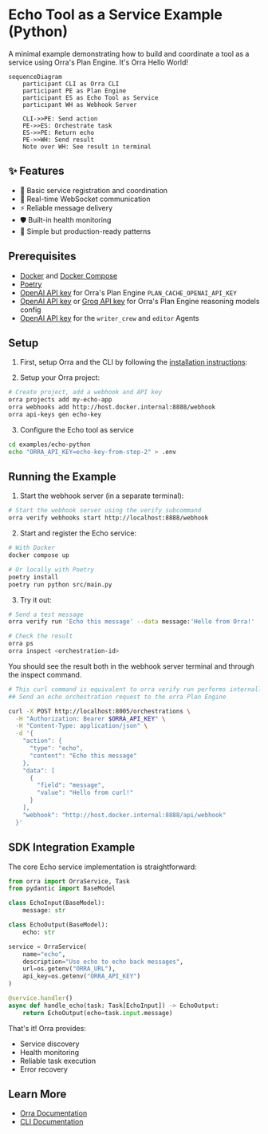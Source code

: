 # Echo Tool as a Service Example (Python)

A minimal example demonstrating how to build and coordinate a tool as a service using Orra's Plan Engine. It's Orra Hello World!

```mermaid
sequenceDiagram
    participant CLI as Orra CLI
    participant PE as Plan Engine
    participant ES as Echo Tool as Service
    participant WH as Webhook Server

    CLI->>PE: Send action
    PE->>ES: Orchestrate task
    ES->>PE: Return echo
    PE->>WH: Send result
    Note over WH: See result in terminal
```

## ✨ Features

- 🔄 Basic service registration and coordination
- 📡 Real-time WebSocket communication
- ⚡ Reliable message delivery
- 🛡️ Built-in health monitoring
- 🚀 Simple but production-ready patterns

## Prerequisites

- [Docker](https://docs.docker.com/get-docker/) and [Docker Compose](https://docs.docker.com/compose/install/)
- [Poetry](https://python-poetry.org/docs/#installation)
- [OpenAI API key](https://platform.openai.com/api-keys) for Orra's Plan Engine `PLAN_CACHE_OPENAI_API_KEY`
- [OpenAI API key](https://platform.openai.com/api-keys) or [Groq API key](https://console.groq.com/docs/quickstart) for Orra's Plan Engine reasoning models config
- [OpenAI API key](https://platform.openai.com/api-keys) for the `writer_crew` and `editor` Agents

## Setup

1. First, setup Orra and the CLI by following the [installation instructions](../../README.md#installation):

2. Setup your Orra project:
```bash
# Create project, add a webhook and API key
orra projects add my-echo-app
orra webhooks add http://host.docker.internal:8888/webhook
orra api-keys gen echo-key
```

3. Configure the Echo tool as service
```bash
cd examples/echo-python
echo "ORRA_API_KEY=echo-key-from-step-2" > .env
```

## Running the Example

1. Start the webhook server (in a separate terminal):
```bash
# Start the webhook server using the verify subcommand
orra verify webhooks start http://localhost:8888/webhook
```

2. Start and register the Echo service:
```bash
# With Docker
docker compose up

# Or locally with Poetry
poetry install
poetry run python src/main.py
```

3. Try it out:
```bash
# Send a test message
orra verify run 'Echo this message' --data message:'Hello from Orra!'

# Check the result
orra ps
orra inspect <orchestration-id>
```

You should see the result both in the webhook server terminal and through the inspect command.

```bash
# This curl command is equivalent to orra verify run performs internally  
## Send an echo orchestration request to the orra Plan Engine

curl -X POST http://localhost:8005/orchestrations \
  -H "Authorization: Bearer $ORRA_API_KEY" \
  -H "Content-Type: application/json" \
  -d '{
    "action": {
      "type": "echo",
      "content": "Echo this message"
    },
    "data": [
      {
        "field": "message",
        "value": "Hello from curl!"
      }
    ],
    "webhook": "http://host.docker.internal:8888/api/webhook"
  }'
```

## SDK Integration Example

The core Echo service implementation is straightforward:

```python
from orra import OrraService, Task
from pydantic import BaseModel

class EchoInput(BaseModel):
    message: str

class EchoOutput(BaseModel):
    echo: str

service = OrraService(
    name="echo",
    description="Use echo to echo back messages",
    url=os.getenv("ORRA_URL"),
    api_key=os.getenv("ORRA_API_KEY")
)

@service.handler()
async def handle_echo(task: Task[EchoInput]) -> EchoOutput:
    return EchoOutput(echo=task.input.message)
```

That's it! Orra provides:
- Service discovery
- Health monitoring
- Reliable task execution
- Error recovery

## Learn More

- [Orra Documentation](../../docs)
- [CLI Documentation](../../docs/cli.md)

